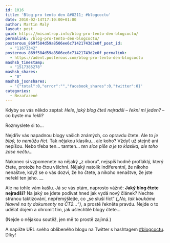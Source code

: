 ```yaml
---
id: 1016
title: 'Blog pro tento den &#8211; #blogcoctu'
date: 2010-02-14T17:10:00+01:00
author: Martin Malý
layout: post
guid: https://misantrop.info/blog-pro-tento-den-blogcoctu/
permalink: /blog-pro-tento-den-blogcoctu/
posterous_869f584d59a8506ee6c71421743d2e0f_post_id:
  - "11673342"
posterous_869f584d59a8506ee6c71421743d2e0f_permalink:
  - https://adent.posterous.com/blog-pro-tento-den-blogcoctu
mashsb_timestamp:
  - "1517385278"
mashsb_shares:
  - "0"
mashsb_jsonshares:
  - '{"total":0,"error":"","facebook_shares":0,"twitter":0}'
categories:
  - Nezařazené
---
```

Kdyby se v&aacute;s někdo zeptal: _Hele, jak&yacute; blog čte&scaron; nejrad&scaron;i &#8211; řekni mi jeden?_ &#8211; co byste mu řekli?

Rozmyslete si to&#8230;

Nejdř&iacute;v v&aacute;s napadnou blogy va&scaron;ich zn&aacute;m&yacute;ch, co opravdu čtete. Ale _to je blb&yacute;, to nemůžu ř&iacute;ct_. Tak nějakou klasiku&#8230; ale koho? Vždyť už stejně ani nep&iacute;&scaron;ou. Nebo třeba ten&#8230; tamten&#8230; _ten sice p&iacute;&scaron;e a je to klasika, ale toho zase nečtu_&#8230;

Nakonec si vzpomenete na nějak&yacute; &#8222;z oboru&#8220;, nejsp&iacute;&scaron; hodně profl&aacute;kl&yacute;, kter&yacute; čtete, protože ho čtou v&scaron;ichni. Nějak&yacute; natolik indiferentn&iacute;, že nikoho nena&scaron;tve, když se o v&aacute;s dozv&iacute;, že ho čtete, a nikoho nena&scaron;tve, že jste neřekl ten jeho.&nbsp;__

Ale na tohle v&aacute;m ka&scaron;lu. J&aacute; se v&aacute;s pt&aacute;m, naprosto v&aacute;žně: **Jak&yacute; blog čtete nejrad&scaron;i?** Na jak&yacute; se jdete pod&iacute;vat hned jak vyd&aacute; nov&yacute; čl&aacute;nek? Nechte stranou taktizov&aacute;n&iacute;, nepřem&yacute;&scaron;lejte, co &#8222;se slu&scaron;&iacute; ř&iacute;ct&#8220; _(&#8222;No, tak kouk&aacute;me hlavně na ty dokumenty na ČT2&#8230;&#8220;)_, a prostě řekněte pravdu. Nejde o to udělat dojem a ohromit t&iacute;m, jak u&scaron;lechtil&eacute; blogy čtete&#8230;

(Nejde o nějakou soutěž, jen mě to prostě zaj&iacute;m&aacute;.)

A napi&scaron;te URL sv&eacute;ho obl&iacute;ben&eacute;ho blogu na Twitter s hashtagem [#blogcoctu](https://search.twitter.com/search?q=%23blogcoctu). D&iacute;ky!